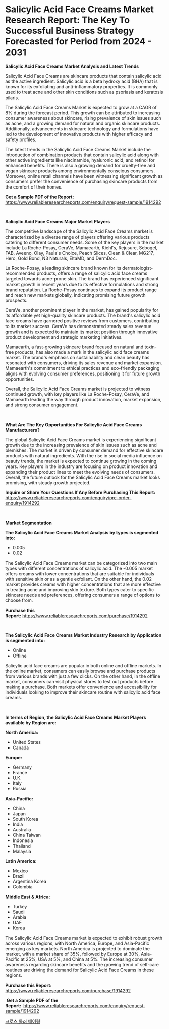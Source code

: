 <p><h1>Salicylic Acid Face Creams Market Research Report: The Key To Successful Business Strategy Forecasted for Period from 2024 - 2031</h1></p><p><strong>Salicylic Acid Face Creams Market Analysis and Latest Trends</strong></p>
<p><p>Salicylic Acid Face Creams are skincare products that contain salicylic acid as the active ingredient. Salicylic acid is a beta hydroxy acid (BHA) that is known for its exfoliating and anti-inflammatory properties. It is commonly used to treat acne and other skin conditions such as psoriasis and keratosis pilaris.</p><p>The Salicylic Acid Face Creams Market is expected to grow at a CAGR of 8% during the forecast period. This growth can be attributed to increasing consumer awareness about skincare, rising prevalence of skin issues such as acne, and a growing demand for natural and organic skincare products. Additionally, advancements in skincare technology and formulations have led to the development of innovative products with higher efficacy and safety profiles.</p><p>The latest trends in the Salicylic Acid Face Creams Market include the introduction of combination products that contain salicylic acid along with other active ingredients like niacinamide, hyaluronic acid, and retinol for enhanced benefits. There is also a growing demand for cruelty-free and vegan skincare products among environmentally conscious consumers. Moreover, online retail channels have been witnessing significant growth as consumers prefer the convenience of purchasing skincare products from the comfort of their homes.</p></p>
<p><strong>Get a Sample PDF of the Report:&nbsp;</strong> <a href="https://www.reliableresearchreports.com/enquiry/request-sample/1914292">https://www.reliableresearchreports.com/enquiry/request-sample/1914292</a></p>
<p>&nbsp;</p>
<p><strong>Salicylic Acid Face Creams Major Market Players</strong></p>
<p><p>The competitive landscape of the Salicylic Acid Face Creams market is characterized by a diverse range of players offering various products catering to different consumer needs. Some of the key players in the market include La Roche-Posay, CeraVe, Mamaearth, Kiehl's, Rejusure, Sebogel, FAB, Aveeno, Olay, Paula's Choice, Peach Slices, Clean & Clear, MG217, Hero, Gold Bond, N3 Naturals, EltaMD, and DermDoc.</p><p>La Roche-Posay, a leading skincare brand known for its dermatologist-recommended products, offers a range of salicylic acid face creams targeted towards acne-prone skin. The brand has experienced significant market growth in recent years due to its effective formulations and strong brand reputation. La Roche-Posay continues to expand its product range and reach new markets globally, indicating promising future growth prospects.</p><p>CeraVe, another prominent player in the market, has gained popularity for its affordable yet high-quality skincare products. The brand's salicylic acid face creams have garnered positive reviews from customers, contributing to its market success. CeraVe has demonstrated steady sales revenue growth and is expected to maintain its market position through innovative product development and strategic marketing initiatives.</p><p>Mamaearth, a fast-growing skincare brand focused on natural and toxin-free products, has also made a mark in the salicylic acid face creams market. The brand's emphasis on sustainability and clean beauty has resonated with consumers, driving its sales revenue and market expansion. Mamaearth's commitment to ethical practices and eco-friendly packaging aligns with evolving consumer preferences, positioning it for future growth opportunities.</p><p>Overall, the Salicylic Acid Face Creams market is projected to witness continued growth, with key players like La Roche-Posay, CeraVe, and Mamaearth leading the way through product innovation, market expansion, and strong consumer engagement.</p></p>
<p>&nbsp;</p>
<p><strong>What Are The Key Opportunities For Salicylic Acid Face Creams Manufacturers?</strong></p>
<p><p>The global Salicylic Acid Face Creams market is experiencing significant growth due to the increasing prevalence of skin issues such as acne and blemishes. The market is driven by consumer demand for effective skincare products with natural ingredients. With the rise in social media influence on beauty trends, the market is expected to continue growing in the coming years. Key players in the industry are focusing on product innovation and expanding their product lines to meet the evolving needs of consumers. Overall, the future outlook for the Salicylic Acid Face Creams market looks promising, with steady growth projected.</p></p>
<p><strong>Inquire or Share Your Questions If Any Before Purchasing This Report:</strong> <a href="https://www.reliableresearchreports.com/enquiry/pre-order-enquiry/1914292">https://www.reliableresearchreports.com/enquiry/pre-order-enquiry/1914292</a></p>
<p>&nbsp;</p>
<p><strong>Market Segmentation</strong></p>
<p><strong>The Salicylic Acid Face Creams Market Analysis by types is segmented into:</strong></p>
<p><ul><li>0.005</li><li>0.02</li></ul></p>
<p><p>The Salicylic Acid Face Creams market can be categorized into two main types with different concentrations of salicylic acid. The -0.005 market offers creams with lower concentrations that are suitable for individuals with sensitive skin or as a gentle exfoliant. On the other hand, the 0.02 market provides creams with higher concentrations that are more effective in treating acne and improving skin texture. Both types cater to specific skincare needs and preferences, offering consumers a range of options to choose from.</p></p>
<p><strong>Purchase this Report:&nbsp;</strong><a href="https://www.reliableresearchreports.com/purchase/1914292">https://www.reliableresearchreports.com/purchase/1914292</a></p>
<p>&nbsp;</p>
<p><strong>The Salicylic Acid Face Creams Market Industry Research by Application is segmented into:</strong></p>
<p><ul><li>Online</li><li>Offline</li></ul></p>
<p><p>Salicylic acid face creams are popular in both online and offline markets. In the online market, consumers can easily browse and purchase products from various brands with just a few clicks. On the other hand, in the offline market, consumers can visit physical stores to test out products before making a purchase. Both markets offer convenience and accessibility for individuals looking to improve their skincare routine with salicylic acid face creams.</p></p>
<p>&nbsp;</p>
<p><strong>In terms of Region, the Salicylic Acid Face Creams Market Players available by Region are:</strong></p>
<p>
    <p> <strong> North America: </strong>
        <ul>
            <li>United States</li>
            <li>Canada</li>
        </ul>
        </p> 
    <p> <strong> Europe: </strong>
        <ul>
            <li>Germany</li>
            <li>France</li>
            <li>U.K.</li>
            <li>Italy</li>
            <li>Russia</li>
        </ul>
        </p> 
    <p> <strong> Asia-Pacific: </strong>
        <ul>
            <li>China</li>
            <li>Japan</li>
            <li>South Korea</li>
            <li>India</li>
            <li>Australia</li>
            <li>China Taiwan</li>
            <li>Indonesia</li>
            <li>Thailand</li>
            <li>Malaysia</li>
        </ul>
        </p> 
    <p> <strong> Latin America: </strong>
        <ul>
            <li>Mexico</li>
            <li>Brazil</li>
            <li>Argentina Korea</li>
            <li>Colombia</li>
        </ul>
        </p> 
    <p> <strong> Middle East & Africa: </strong>
        <ul>
            <li>Turkey</li>
            <li>Saudi</li>
            <li>Arabia</li>
            <li>UAE</li>
            <li>Korea</li>
        </ul>
    </p>
    </p>
<p><p>The Salicylic Acid Face Creams market is expected to exhibit robust growth across various regions, with North America, Europe, and Asia-Pacific emerging as key markets. North America is projected to dominate the market, with a market share of 35%, followed by Europe at 30%, Asia-Pacific at 25%, USA at 5%, and China at 5%. The increasing consumer awareness regarding skincare benefits and the growing trend of self-care routines are driving the demand for Salicylic Acid Face Creams in these regions.</p></p>
<p><strong>Purchase this Report: </strong><a href="https://www.reliableresearchreports.com/purchase/1914292">https://www.reliableresearchreports.com/purchase/1914292</a></p>
<p>&nbsp;<strong>Get a Sample PDF of the Report:&nbsp;&nbsp;</strong><a href="https://www.reliableresearchreports.com/enquiry/request-sample/1914292">https://www.reliableresearchreports.com/enquiry/request-sample/1914292</a></p>
<p><strong></strong></p>
<p><p><a href="https://github.com/mpodehpw07370073/Market-Research-Report-List-1/blob/main/94831377651.md">크로스 롤러 베어링</a></p></p>